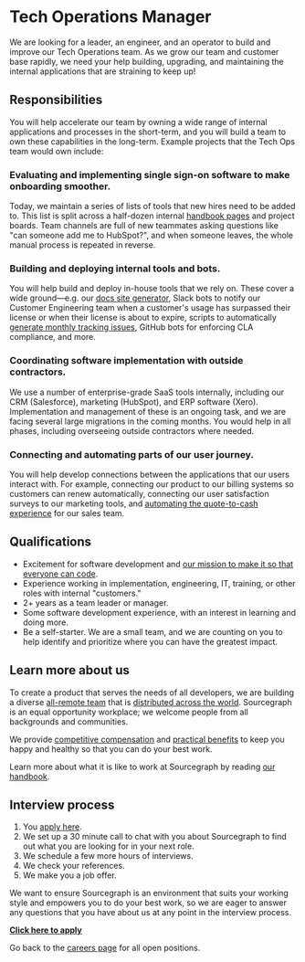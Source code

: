 # Tech Operations Manager

We are looking for a leader, an engineer, and an operator to build and improve our Tech Operations team. As we grow our team and customer base rapidly, we need your help building, upgrading, and maintaining the internal applications that are straining to keep up!

## Responsibilities

You will help accelerate our team by owning a wide range of internal applications and processes in the short-term, and you will build a team to own these capabilities in the long-term. Example projects that the Tech Ops team would own include:

### Evaluating and implementing single sign-on software to make onboarding smoother.

Today, we maintain a series of lists of tools that new hires need to be added to. This list is split across a half-dozen internal [handbook pages](https://about.sourcegraph.com/handbook/people-ops/onboarding) and project boards. Team channels are full of new teammates asking questions like "can someone add me to HubSpot?", and when someone leaves, the whole manual process is repeated in reverse.

### Building and deploying internal tools and bots.

You will help build and deploy in-house tools that we rely on. These cover a wide ground—e.g. our [docs site generator](https://github.com/sourcegraph/docsite), Slack bots to notify our Customer Engineering team when a customer's usage has surpassed their license or when their license is about to expire, scripts to automatically [generate monthly tracking issues](https://github.com/sourcegraph/sourcegraph/labels/tracking), GitHub bots for enforcing CLA compliance, and more.

### Coordinating software implementation with outside contractors.

We use a number of enterprise-grade SaaS tools internally, including our CRM (Salesforce), marketing (HubSpot), and ERP software (Xero). Implementation and management of these is an ongoing task, and we are facing several large migrations in the coming months. You would help in all phases, including overseeing outside contractors where needed.

### Connecting and automating parts of our user journey.

You will help develop connections between the applications that our users interact with. For example, connecting our product to our billing systems so customers can renew automatically, connecting our user satisfaction surveys to our marketing tools, and [automating the quote-to-cash experience](https://about.sourcegraph.com/handbook/sales/sales_to_ce_handover#finance-and-operations-responsibilities) for our sales team.

## Qualifications

- Excitement for software development and [our mission to make it so that everyone can code](https://about.sourcegraph.com/company/strategy).
- Experience working in implementation, engineering, IT, training, or other roles with internal "customers."
- 2+ years as a team leader or manager.
- Some software development experience, with an interest in learning and doing more.
- Be a self-starter. We are a small team, and we are counting on you to help identify and prioritize where you can have the greatest impact.

## Learn more about us

To create a product that serves the needs of all developers, we are building a diverse [all-remote team](https://about.sourcegraph.com/company/remote) that is [distributed across the world](https://about.sourcegraph.com/company/team). Sourcegraph is an equal opportunity workplace; we welcome people from all backgrounds and communities.

We provide [competitive compensation](https://about.sourcegraph.com/handbook/people-ops/compensation) and [practical benefits](https://about.sourcegraph.com/handbook/people-ops/benefits-and-perks) to keep you happy and healthy so that you can do your best work.

Learn more about what it is like to work at Sourcegraph by reading [our handbook](https://about.sourcegraph.com/handbook/).

## Interview process

1. You [apply here](https://jobs.lever.co/sourcegraph/e21ff6b1-87fd-4214-8ff6-16881aba2023).
1. We set up a 30 minute call to chat with you about Sourcegraph to find out what you are looking for in your next role.
1. We schedule a few more hours of interviews.
1. We check your references.
1. We make you a job offer.

We want to ensure Sourcegraph is an environment that suits your working style and empowers you to do your best work, so we are eager to answer any questions that you have about us at any point in the interview process.

**[Click here to apply](https://jobs.lever.co/sourcegraph/e21ff6b1-87fd-4214-8ff6-16881aba2023)**

Go back to the [careers page](../../../company/careers.md) for all open positions.
